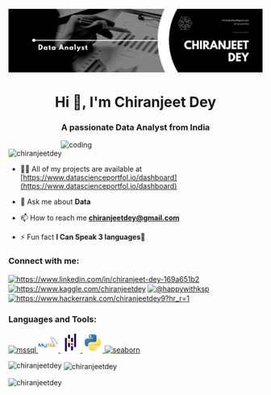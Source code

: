![logo](https://github.com/ChiranjeetDey/ChiranjeetDey/blob/main/20230717_234746_0000.png)
<h1 align="center">Hi 👋, I'm Chiranjeet Dey</h1>
<h3 align="center">A passionate Data Analyst from India</h3>
<img align="right" alt="coding" width="400" src="https://user-images.githubusercontent.com/55389276/140866485-8fb1c876-9a8f-4d6a-98dc-08c4981eaf70.gif">

<p align="left"> <img src="https://komarev.com/ghpvc/?username=chiranjeetdey&label=Profile%20views&color=0e75b6&style=flat" alt="chiranjeetdey" /> </p>

- 👨‍💻 All of my projects are available at [https://www.datascienceportfol.io/dashboard](https://www.datascienceportfol.io/dashboard)

- 💬 Ask me about **Data**

- 📫 How to reach me **chiranjeetdey@gmail.com**

- ⚡ Fun fact **I Can Speak 3 languages🙂**

<h3 align="left">Connect with me:</h3>
<p align="left">
<a href="https://www.linkedin.com/in/chiranjeet-dey-169a651b2" target="blank"><img align="center" src="https://raw.githubusercontent.com/rahuldkjain/github-profile-readme-generator/master/src/images/icons/Social/linked-in-alt.svg" alt="https://www.linkedin.com/in/chiranjeet-dey-169a651b2" height="30" width="40" /></a>
<a href="https://www.kaggle.com/chiranjeetdey" target="blank"><img align="center" src="https://raw.githubusercontent.com/rahuldkjain/github-profile-readme-generator/master/src/images/icons/Social/kaggle.svg" alt="https://www.kaggle.com/chiranjeetdey" height="30" width="40" /></a>
<a href="https://instagram.com/happywithksp" target="blank"><img align="center" src="https://raw.githubusercontent.com/rahuldkjain/github-profile-readme-generator/master/src/images/icons/Social/instagram.svg" alt="@happywithksp" height="30" width="40" /></a>
<a href="https://www.hackerrank.com/https://www.hackerrank.com/chiranjeetdey9?hr_r=1" target="blank"><img align="center" src="https://raw.githubusercontent.com/rahuldkjain/github-profile-readme-generator/master/src/images/icons/Social/hackerrank.svg" alt="https://www.hackerrank.com/chiranjeetdey9?hr_r=1" height="30" width="40" /></a>
</p>

<h3 align="left">Languages and Tools:</h3>
<p align="left"> <a href="https://www.microsoft.com/en-us/sql-server" target="_blank" rel="noreferrer"> <img src="https://www.svgrepo.com/show/303229/microsoft-sql-server-logo.svg" alt="mssql" width="40" height="40"/> </a> <a href="https://www.mysql.com/" target="_blank" rel="noreferrer"> <img src="https://raw.githubusercontent.com/devicons/devicon/master/icons/mysql/mysql-original-wordmark.svg" alt="mysql" width="40" height="40"/> </a> <a href="https://pandas.pydata.org/" target="_blank" rel="noreferrer"> <img src="https://raw.githubusercontent.com/devicons/devicon/2ae2a900d2f041da66e950e4d48052658d850630/icons/pandas/pandas-original.svg" alt="pandas" width="40" height="40"/> </a> <a href="https://www.python.org" target="_blank" rel="noreferrer"> <img src="https://raw.githubusercontent.com/devicons/devicon/master/icons/python/python-original.svg" alt="python" width="40" height="40"/> </a> <a href="https://seaborn.pydata.org/" target="_blank" rel="noreferrer"> <img src="https://seaborn.pydata.org/_images/logo-mark-lightbg.svg" alt="seaborn" width="40" height="40"/> </a> </p>

<p><img align="left" src="https://github-readme-stats.vercel.app/api/top-langs?username=chiranjeetdey&show_icons=true&locale=en&layout=compact" alt="chiranjeetdey" /></p>

<p>&nbsp;<img align="center" src="https://github-readme-stats.vercel.app/api?username=chiranjeetdey&show_icons=true&locale=en" alt="chiranjeetdey" /></p>

<p><img align="center" src="https://github-readme-streak-stats.herokuapp.com/?user=chiranjeetdey&" alt="chiranjeetdey" /></p>
